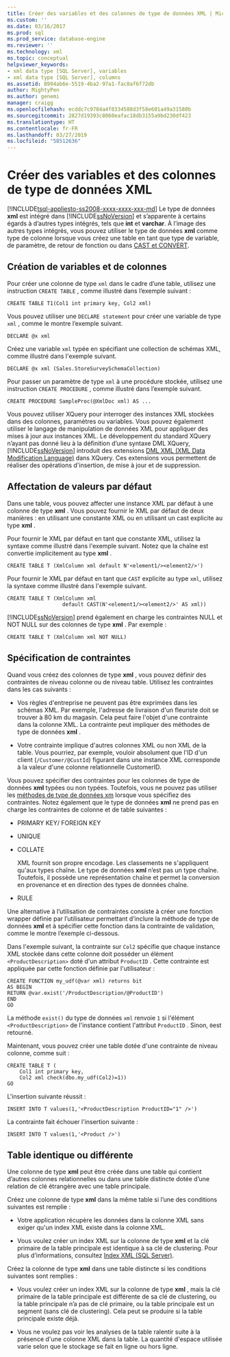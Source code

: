 ```yaml
---
title: Créer des variables et des colonnes de type de données XML | Microsoft Docs
ms.custom: ''
ms.date: 03/16/2017
ms.prod: sql
ms.prod_service: database-engine
ms.reviewer: ''
ms.technology: xml
ms.topic: conceptual
helpviewer_keywords:
- xml data type [SQL Server], variables
- xml data type [SQL Server], columns
ms.assetid: 8994ab6e-5519-4ba2-97a1-fac8af6f72db
author: MightyPen
ms.author: genemi
manager: craigg
ms.openlocfilehash: ecddc7c9784a4f0334588d3f58e601a49a31580b
ms.sourcegitcommit: 2827d19393c8060eafac18db3155a9bd230df423
ms.translationtype: HT
ms.contentlocale: fr-FR
ms.lasthandoff: 03/27/2019
ms.locfileid: "58512636"
---
```

# <a name="create-xml-data-type-variables-and-columns"></a>Créer des variables et des colonnes de type de données XML
[!INCLUDE[tsql-appliesto-ss2008-xxxx-xxxx-xxx-md](../../includes/tsql-appliesto-ss2008-xxxx-xxxx-xxx-md.md)]
  Le type de données **xml** est intégré dans [!INCLUDE[ssNoVersion](../../includes/ssnoversion-md.md)] et s’apparente à certains égards à d’autres types intégrés, tels que **int** et **varchar**. À l’image des autres types intégrés, vous pouvez utiliser le type de données **xml** comme type de colonne lorsque vous créez une table en tant que type de variable, de paramètre, de retour de fonction ou dans [CAST et CONVERT](../../t-sql/functions/cast-and-convert-transact-sql.md).  
  
## <a name="creating-columns-and-variables"></a>Création de variables et de colonnes  
 Pour créer une colonne de type `xml` dans le cadre d’une table, utilisez une instruction `CREATE TABLE` , comme illustré dans l’exemple suivant :  
  
```  
CREATE TABLE T1(Col1 int primary key, Col2 xml)   
```  
  
 Vous pouvez utiliser une `DECLARE statement` pour créer une variable de type `xml` , comme le montre l’exemple suivant.  
  
```  
DECLARE @x xml   
```  
  
 Créez une variable `xml` typée en spécifiant une collection de schémas XML, comme illustré dans l'exemple suivant.  
  
```  
DECLARE @x xml (Sales.StoreSurveySchemaCollection)  
```  
  
 Pour passer un paramètre de type `xml` à une procédure stockée, utilisez une instruction `CREATE PROCEDURE` , comme illustré dans l’exemple suivant.  
  
```  
CREATE PROCEDURE SampleProc(@XmlDoc xml) AS ...   
```  
  
 Vous pouvez utiliser XQuery pour interroger des instances XML stockées dans des colonnes, paramètres ou variables. Vous pouvez également utiliser le langage de manipulation de données XML pour appliquer des mises à jour aux instances XML. Le développement du standard XQuery n’ayant pas donné lieu à la définition d’une syntaxe DML XQuery, [!INCLUDE[ssNoVersion](../../includes/ssnoversion-md.md)] introduit des extensions [DML XML (XML Data Modification Language)](../../t-sql/xml/xml-data-modification-language-xml-dml.md) dans XQuery. Ces extensions vous permettent de réaliser des opérations d'insertion, de mise à jour et de suppression.  
  
## <a name="assigning-defaults"></a>Affectation de valeurs par défaut  
 Dans une table, vous pouvez affecter une instance XML par défaut à une colonne de type **xml** . Vous pouvez fournir le XML par défaut de deux manières : en utilisant une constante XML ou en utilisant un cast explicite au type **xml** .  
  
 Pour fournir le XML par défaut en tant que constante XML, utilisez la syntaxe comme illustré dans l'exemple suivant. Notez que la chaîne est convertie implicitement au type **xml** .  
  
```  
CREATE TABLE T (XmlColumn xml default N'<element1/><element2/>')  
```  
  
 Pour fournir le XML par défaut en tant que `CAST` explicite au type `xml`, utilisez la syntaxe comme illustré dans l'exemple suivant.  
  
```  
CREATE TABLE T (XmlColumn xml   
                  default CAST(N'<element1/><element2/>' AS xml))  
```  
  
 [!INCLUDE[ssNoVersion](../../includes/ssnoversion-md.md)] prend également en charge les contraintes NULL et NOT NULL sur des colonnes de type **xml** . Par exemple :  
  
```  
CREATE TABLE T (XmlColumn xml NOT NULL)  
```  
  
## <a name="specifying-constraints"></a>Spécification de contraintes  
 Quand vous créez des colonnes de type **xml** , vous pouvez définir des contraintes de niveau colonne ou de niveau table. Utilisez les contraintes dans les cas suivants :  
  
-   Vos règles d'entreprise ne peuvent pas être exprimées dans les schémas XML. Par exemple, l'adresse de livraison d'un fleuriste doit se trouver à 80 km du magasin. Cela peut faire l'objet d'une contrainte dans la colonne XML. La contrainte peut impliquer des méthodes de type de données **xml** .  
  
-   Votre contrainte implique d'autres colonnes XML ou non XML de la table. Vous pourriez, par exemple, vouloir absolument que l'ID d'un client (`/Customer/@CustId`) figurant dans une instance XML corresponde à la valeur d'une colonne relationnelle CustomerID.  
  
 Vous pouvez spécifier des contraintes pour les colonnes de type de données **xml** typées ou non typées. Toutefois, vous ne pouvez pas utiliser les [méthodes de type de données xm](../../t-sql/xml/xml-data-type-methods.md) lorsque vous spécifiez des contraintes. Notez également que le type de données **xml** ne prend pas en charge les contraintes de colonne et de table suivantes :  
  
-   PRIMARY KEY/ FOREIGN KEY  
  
-   UNIQUE  
  
-   COLLATE  
  
     XML fournit son propre encodage. Les classements ne s'appliquent qu'aux types chaîne. Le type de données **xml** n’est pas un type chaîne. Toutefois, il possède une représentation chaîne et permet la conversion en provenance et en direction des types de données chaîne.  
  
-   RULE  
  
 Une alternative à l’utilisation de contraintes consiste à créer une fonction wrapper définie par l’utilisateur permettant d’inclure la méthode de type de données **xml** et à spécifier cette fonction dans la contrainte de validation, comme le montre l’exemple ci-dessous.  
  
 Dans l'exemple suivant, la contrainte sur `Col2` spécifie que chaque instance XML stockée dans cette colonne doit posséder un élément `<ProductDescription>` doté d'un attribut `ProductID` . Cette contrainte est appliquée par cette fonction définie par l'utilisateur :  
  
```  
CREATE FUNCTION my_udf(@var xml) returns bit  
AS BEGIN   
RETURN @var.exist('/ProductDescription/@ProductID')  
END  
GO  
```  
  
 La méthode `exist()` du type de données `xml` renvoie `1` si l'élément `<ProductDescription>` de l'instance contient l'attribut `ProductID` . Sinon, `0`est retourné.  
  
 Maintenant, vous pouvez créer une table dotée d'une contrainte de niveau colonne, comme suit :  
  
```  
CREATE TABLE T (  
    Col1 int primary key,   
    Col2 xml check(dbo.my_udf(Col2)=1))  
GO  
```  
  
 L'insertion suivante réussit :  
  
```  
INSERT INTO T values(1,'<ProductDescription ProductID="1" />')  
```  
  
 La contrainte fait échouer l'insertion suivante :  
  
```  
INSERT INTO T values(1,'<Product />')  
```  
  
## <a name="same-or-different-table"></a>Table identique ou différente  
 Une colonne de type **xml** peut être créée dans une table qui contient d’autres colonnes relationnelles ou dans une table distincte dotée d’une relation de clé étrangère avec une table principale.  
  
 Créez une colonne de type **xml** dans la même table si l’une des conditions suivantes est remplie :  
  
-   Votre application récupère les données dans la colonne XML sans exiger qu'un index XML existe dans la colonne XML.  
  
-   Vous voulez créer un index XML sur la colonne de type **xml** et la clé primaire de la table principale est identique à sa clé de clustering. Pour plus d’informations, consultez [Index XML &#40;SQL Server&#41;](../../relational-databases/xml/xml-indexes-sql-server.md).  
  
 Créez la colonne de type **xml** dans une table distincte si les conditions suivantes sont remplies :  
  
-   Vous voulez créer un index XML sur la colonne de type **xml** , mais la clé primaire de la table principale est différente de sa clé de clustering, ou la table principale n’a pas de clé primaire, ou la table principale est un segment (sans clé de clustering). Cela peut se produire si la table principale existe déjà.  
  
-   Vous ne voulez pas voir les analyses de la table ralentir suite à la présence d'une colonne XML dans la table. La quantité d'espace utilisée varie selon que le stockage se fait en ligne ou hors ligne.  
  
  
